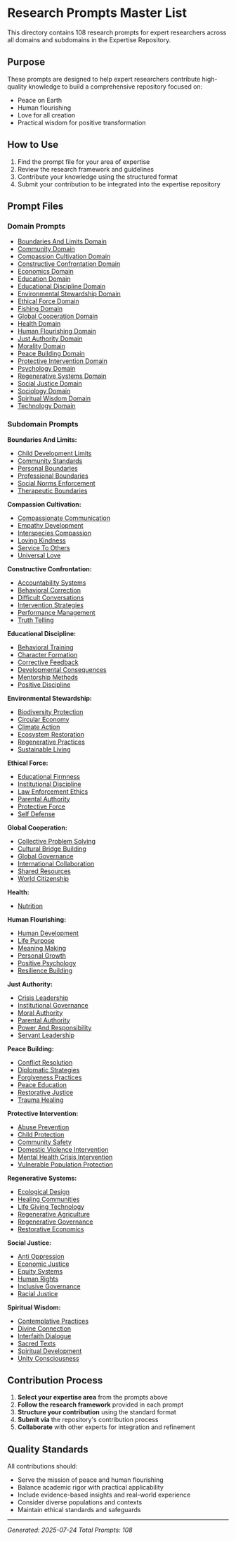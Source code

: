 # Research Prompts Master List

This directory contains 108 research prompts for expert researchers across all domains and subdomains in the Expertise Repository.

## Purpose
These prompts are designed to help expert researchers contribute high-quality knowledge to build a comprehensive repository focused on:
- Peace on Earth
- Human flourishing 
- Love for all creation
- Practical wisdom for positive transformation

## How to Use
1. Find the prompt file for your area of expertise
2. Review the research framework and guidelines
3. Contribute your knowledge using the structured format
4. Submit your contribution to be integrated into the expertise repository

## Prompt Files

### Domain Prompts
- [Boundaries And Limits Domain](boundaries-and-limits-domain-prompt.md)
- [Community Domain](community-domain-prompt.md)
- [Compassion Cultivation Domain](compassion-cultivation-domain-prompt.md)
- [Constructive Confrontation Domain](constructive-confrontation-domain-prompt.md)
- [Economics Domain](economics-domain-prompt.md)
- [Education Domain](education-domain-prompt.md)
- [Educational Discipline Domain](educational-discipline-domain-prompt.md)
- [Environmental Stewardship Domain](environmental-stewardship-domain-prompt.md)
- [Ethical Force Domain](ethical-force-domain-prompt.md)
- [Fishing Domain](fishing-domain-prompt.md)
- [Global Cooperation Domain](global-cooperation-domain-prompt.md)
- [Health Domain](health-domain-prompt.md)
- [Human Flourishing Domain](human-flourishing-domain-prompt.md)
- [Just Authority Domain](just-authority-domain-prompt.md)
- [Morality Domain](morality-domain-prompt.md)
- [Peace Building Domain](peace-building-domain-prompt.md)
- [Protective Intervention Domain](protective-intervention-domain-prompt.md)
- [Psychology Domain](psychology-domain-prompt.md)
- [Regenerative Systems Domain](regenerative-systems-domain-prompt.md)
- [Social Justice Domain](social-justice-domain-prompt.md)
- [Sociology Domain](sociology-domain-prompt.md)
- [Spiritual Wisdom Domain](spiritual-wisdom-domain-prompt.md)
- [Technology Domain](technology-domain-prompt.md)

### Subdomain Prompts
**Boundaries And Limits:**
- [Child Development Limits](boundaries-and-limits-child-development-limits-subdomain-prompt.md)
- [Community Standards](boundaries-and-limits-community-standards-subdomain-prompt.md)
- [Personal Boundaries](boundaries-and-limits-personal-boundaries-subdomain-prompt.md)
- [Professional Boundaries](boundaries-and-limits-professional-boundaries-subdomain-prompt.md)
- [Social Norms Enforcement](boundaries-and-limits-social-norms-enforcement-subdomain-prompt.md)
- [Therapeutic Boundaries](boundaries-and-limits-therapeutic-boundaries-subdomain-prompt.md)

**Compassion Cultivation:**
- [Compassionate Communication](compassion-cultivation-compassionate-communication-subdomain-prompt.md)
- [Empathy Development](compassion-cultivation-empathy-development-subdomain-prompt.md)
- [Interspecies Compassion](compassion-cultivation-interspecies-compassion-subdomain-prompt.md)
- [Loving Kindness](compassion-cultivation-loving-kindness-subdomain-prompt.md)
- [Service To Others](compassion-cultivation-service-to-others-subdomain-prompt.md)
- [Universal Love](compassion-cultivation-universal-love-subdomain-prompt.md)

**Constructive Confrontation:**
- [Accountability Systems](constructive-confrontation-accountability-systems-subdomain-prompt.md)
- [Behavioral Correction](constructive-confrontation-behavioral-correction-subdomain-prompt.md)
- [Difficult Conversations](constructive-confrontation-difficult-conversations-subdomain-prompt.md)
- [Intervention Strategies](constructive-confrontation-intervention-strategies-subdomain-prompt.md)
- [Performance Management](constructive-confrontation-performance-management-subdomain-prompt.md)
- [Truth Telling](constructive-confrontation-truth-telling-subdomain-prompt.md)

**Educational Discipline:**
- [Behavioral Training](educational-discipline-behavioral-training-subdomain-prompt.md)
- [Character Formation](educational-discipline-character-formation-subdomain-prompt.md)
- [Corrective Feedback](educational-discipline-corrective-feedback-subdomain-prompt.md)
- [Developmental Consequences](educational-discipline-developmental-consequences-subdomain-prompt.md)
- [Mentorship Methods](educational-discipline-mentorship-methods-subdomain-prompt.md)
- [Positive Discipline](educational-discipline-positive-discipline-subdomain-prompt.md)

**Environmental Stewardship:**
- [Biodiversity Protection](environmental-stewardship-biodiversity-protection-subdomain-prompt.md)
- [Circular Economy](environmental-stewardship-circular-economy-subdomain-prompt.md)
- [Climate Action](environmental-stewardship-climate-action-subdomain-prompt.md)
- [Ecosystem Restoration](environmental-stewardship-ecosystem-restoration-subdomain-prompt.md)
- [Regenerative Practices](environmental-stewardship-regenerative-practices-subdomain-prompt.md)
- [Sustainable Living](environmental-stewardship-sustainable-living-subdomain-prompt.md)

**Ethical Force:**
- [Educational Firmness](ethical-force-educational-firmness-subdomain-prompt.md)
- [Institutional Discipline](ethical-force-institutional-discipline-subdomain-prompt.md)
- [Law Enforcement Ethics](ethical-force-law-enforcement-ethics-subdomain-prompt.md)
- [Parental Authority](ethical-force-parental-authority-subdomain-prompt.md)
- [Protective Force](ethical-force-protective-force-subdomain-prompt.md)
- [Self Defense](ethical-force-self-defense-subdomain-prompt.md)

**Global Cooperation:**
- [Collective Problem Solving](global-cooperation-collective-problem-solving-subdomain-prompt.md)
- [Cultural Bridge Building](global-cooperation-cultural-bridge-building-subdomain-prompt.md)
- [Global Governance](global-cooperation-global-governance-subdomain-prompt.md)
- [International Collaboration](global-cooperation-international-collaboration-subdomain-prompt.md)
- [Shared Resources](global-cooperation-shared-resources-subdomain-prompt.md)
- [World Citizenship](global-cooperation-world-citizenship-subdomain-prompt.md)

**Health:**
- [Nutrition](health-nutrition-subdomain-prompt.md)

**Human Flourishing:**
- [Human Development](human-flourishing-human-development-subdomain-prompt.md)
- [Life Purpose](human-flourishing-life-purpose-subdomain-prompt.md)
- [Meaning Making](human-flourishing-meaning-making-subdomain-prompt.md)
- [Personal Growth](human-flourishing-personal-growth-subdomain-prompt.md)
- [Positive Psychology](human-flourishing-positive-psychology-subdomain-prompt.md)
- [Resilience Building](human-flourishing-resilience-building-subdomain-prompt.md)

**Just Authority:**
- [Crisis Leadership](just-authority-crisis-leadership-subdomain-prompt.md)
- [Institutional Governance](just-authority-institutional-governance-subdomain-prompt.md)
- [Moral Authority](just-authority-moral-authority-subdomain-prompt.md)
- [Parental Authority](just-authority-parental-authority-subdomain-prompt.md)
- [Power And Responsibility](just-authority-power-and-responsibility-subdomain-prompt.md)
- [Servant Leadership](just-authority-servant-leadership-subdomain-prompt.md)

**Peace Building:**
- [Conflict Resolution](peace-building-conflict-resolution-subdomain-prompt.md)
- [Diplomatic Strategies](peace-building-diplomatic-strategies-subdomain-prompt.md)
- [Forgiveness Practices](peace-building-forgiveness-practices-subdomain-prompt.md)
- [Peace Education](peace-building-peace-education-subdomain-prompt.md)
- [Restorative Justice](peace-building-restorative-justice-subdomain-prompt.md)
- [Trauma Healing](peace-building-trauma-healing-subdomain-prompt.md)

**Protective Intervention:**
- [Abuse Prevention](protective-intervention-abuse-prevention-subdomain-prompt.md)
- [Child Protection](protective-intervention-child-protection-subdomain-prompt.md)
- [Community Safety](protective-intervention-community-safety-subdomain-prompt.md)
- [Domestic Violence Intervention](protective-intervention-domestic-violence-intervention-subdomain-prompt.md)
- [Mental Health Crisis Intervention](protective-intervention-mental-health-crisis-intervention-subdomain-prompt.md)
- [Vulnerable Population Protection](protective-intervention-vulnerable-population-protection-subdomain-prompt.md)

**Regenerative Systems:**
- [Ecological Design](regenerative-systems-ecological-design-subdomain-prompt.md)
- [Healing Communities](regenerative-systems-healing-communities-subdomain-prompt.md)
- [Life Giving Technology](regenerative-systems-life-giving-technology-subdomain-prompt.md)
- [Regenerative Agriculture](regenerative-systems-regenerative-agriculture-subdomain-prompt.md)
- [Regenerative Governance](regenerative-systems-regenerative-governance-subdomain-prompt.md)
- [Restorative Economics](regenerative-systems-restorative-economics-subdomain-prompt.md)

**Social Justice:**
- [Anti Oppression](social-justice-anti-oppression-subdomain-prompt.md)
- [Economic Justice](social-justice-economic-justice-subdomain-prompt.md)
- [Equity Systems](social-justice-equity-systems-subdomain-prompt.md)
- [Human Rights](social-justice-human-rights-subdomain-prompt.md)
- [Inclusive Governance](social-justice-inclusive-governance-subdomain-prompt.md)
- [Racial Justice](social-justice-racial-justice-subdomain-prompt.md)

**Spiritual Wisdom:**
- [Contemplative Practices](spiritual-wisdom-contemplative-practices-subdomain-prompt.md)
- [Divine Connection](spiritual-wisdom-divine-connection-subdomain-prompt.md)
- [Interfaith Dialogue](spiritual-wisdom-interfaith-dialogue-subdomain-prompt.md)
- [Sacred Texts](spiritual-wisdom-sacred-texts-subdomain-prompt.md)
- [Spiritual Development](spiritual-wisdom-spiritual-development-subdomain-prompt.md)
- [Unity Consciousness](spiritual-wisdom-unity-consciousness-subdomain-prompt.md)

## Contribution Process
1. **Select your expertise area** from the prompts above
2. **Follow the research framework** provided in each prompt
3. **Structure your contribution** using the standard format
4. **Submit via** the repository's contribution process
5. **Collaborate** with other experts for integration and refinement

## Quality Standards
All contributions should:
- Serve the mission of peace and human flourishing
- Balance academic rigor with practical applicability  
- Include evidence-based insights and real-world experience
- Consider diverse populations and contexts
- Maintain ethical standards and safeguards

---
*Generated: 2025-07-24*
*Total Prompts: 108*